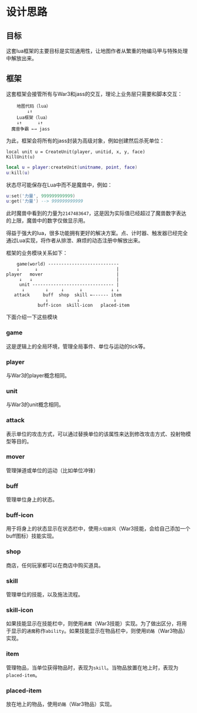 # 设计思路

## 目标

这套lua框架的主要目标是实现通用性，让地图作者从繁重的物编马甲与特殊处理中解放出来。

## 框架

这套框架会接管所有与War3和jass的交互，理论上业务层只需要和脚本交互：

```
    地图代码（lua）
        ↓↑
    Lua框架（lua）
    ↓↑      ↓↑
  魔兽争霸 ←→ jass
```

为此，框架会将所有的jass封装为高级对象，例如创建然后杀死单位：

```jass
local unit u = CreateUnit(player, unitid, x, y, face)
KillUnit(u)
```

```lua
local u = player:createUnit(unitname, point, face)
u:kill(u)
```

状态尽可能保存在Lua中而不是魔兽中，例如：

```lua
u:set('力量', 999999999999)
u:get('力量') --> 999999999999
```

此时魔兽中看到的力量为`2147483647`，这是因为实际值已经超过了魔兽数字表达的上限，魔兽中的数字仅做显示用。

得益于强大的lua，很多功能拥有更好的解决方案。点、计时器、触发器已经完全通过Lua实现，将作者从排泄、麻烦的动态注册中解放出来。

框架的业务模块关系如下：

```
    game(world) ---------------------------
    ↓      ↓                              |
player   mover                            |
     ↓   ↓                                |
     unit ------------------------------- |
      ↓        ↓     ↓      ↓           ↓ ↓
   attack     buff  shop  skill ←------ item
               ↓           ↓             ↓
            buff-icon  skill-icon   placed-item
```

下面介绍一下这些模块

### game

这是逻辑上的全局环境，管理全局事件、单位与运动的tick等。

### player

与War3的player概念相同。

### unit

与War3的unit概念相同。

### attack

表示单位的攻击方式，可以通过替换单位的该属性来达到修改攻击方式、投射物模型等目的。

### mover

管理弹道或单位的运动（比如单位冲锋）

### buff

管理单位身上的状态。

### buff-icon

用于将身上的状态显示在状态栏中，使用`火焰披风`（War3技能，会给自己添加一个buff图标）技能实现。

### shop

商店，任何玩家都可以在商店中购买道具。

### skill

管理单位的技能，以及施法流程。

### skill-icon

如果技能显示在技能栏中，则使用`通魔`（War3技能）实现。为了做出区分，将用于显示的`通魔`称作`ability`。如果技能显示在物品栏中，则使用`奶酪`（War3物品）实现。

### item

管理物品，当单位获得物品时，表现为`skill`。当物品放置在地上时，表现为`placed-item`。

### placed-item

放在地上的物品，使用`奶酪`（War3物品）实现。
